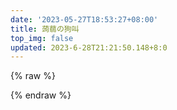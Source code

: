 ```yaml
---
date: '2023-05-27T18:53:27+08:00'
title: 蒟蒻の狗叫
top_img: false
updated: 2023-6-28T21:21:50.148+8:0
---
```

{% raw %}

<script src="https://unpkg.com/qexo-static@1.6.0/hexo/talks.js"></script>

<link rel="stylesheet" href="https://unpkg.com/qexo-static@1.6.0/hexo/talks.css">
<div id="qexot"></div>
<script>showQexoTalks("qexot", "https://edit.felixesintot.top", 8)</script>
{% endraw %}

